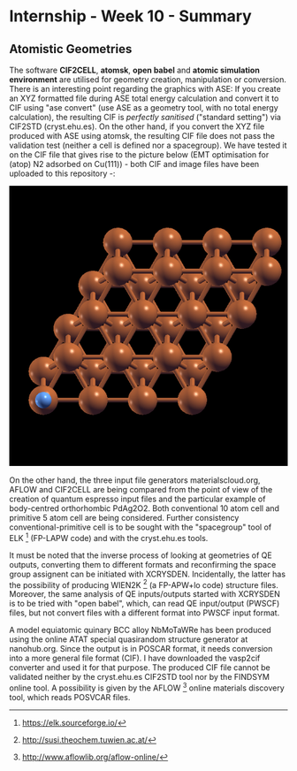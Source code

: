 
# Internship - Week 10 - Summary

## Atomistic Geometries

The software **CIF2CELL**, **atomsk**, **open babel** and **atomic simulation environment** are utilised for geometry creation, manipulation or conversion. There is an interesting point regarding the graphics with ASE: If you create an XYZ formatted file during ASE total energy calculation and convert it to CIF using "ase convert" (use ASE as a geometry tool, with no total energy calculation), the resulting CIF is *perfectly sanitised* ("standard setting") via CIF2STD (cryst.ehu.es). On the other hand, if you convert the XYZ file produced with ASE using atomsk, the resulting CIF file does not pass the validation test (neither a cell is defined nor a spacegroup). We have tested it on the CIF file that gives rise to the picture below (EMT optimisation for (atop) N2 adsorbed on Cu(111)) - both CIF and image files have been uploaded to this repository -:

![](slabase.png) 

On the other hand, the three input file generators materialscloud.org, AFLOW and CIF2CELL are being compared from the point of view of the creation of quantum espresso input files and the particular example of body-centred orthorhombic PdAg2O2. Both conventional 10 atom cell and primitive 5 atom cell are being considered. Further consistency conventional-primitive cell is to be sought with the "spacegroup" tool of ELK [^1] (FP-LAPW code) and with the cryst.ehu.es tools.

It must be noted that the inverse process of looking at geometries of QE outputs, converting them to different formats and reconfirming the space group assignent can be initiated with XCRYSDEN. Incidentally, the latter has the possibility of producing WIEN2K [^2] (a FP-APW+lo code) structure files. Moreover, the same analysis of QE inputs/outputs started with XCRYSDEN is to be tried with "open babel", which, can read QE input/output (PWSCF) files, but not convert files with a different format into PWSCF input format.

A model equiatomic quinary BCC alloy NbMoTaWRe has been produced using the online ATAT special quasirandom structure generator at nanohub.org. Since the output is in POSCAR format, it needs conversion into a more general file format (CIF). I have downloaded the vasp2cif converter and used it for that purpose. The produced CIF file cannot be validated neither by the cryst.ehu.es CIF2STD tool nor by the FINDSYM online tool. A possibility is given by the AFLOW [^4] online materials discovery tool, which reads POSVCAR files.

[^1]: https://elk.sourceforge.io/
[^2]: http://susi.theochem.tuwien.ac.at/
[^3]: https://nanohub.org/tools/sqsatat/
[^4]: http://www.aflowlib.org/aflow-online/

